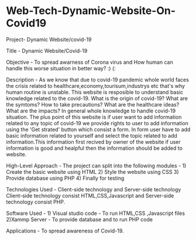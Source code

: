 # Web-Tech-Dynamic-Website-On-Covid19




Project- Dynamic Website/covid-19

Title - Dynamic Website/Covid-19

Objective - To spread awarness of Corona virus and How human can handle this worse situation in better way? :) (:

Description - As we know that due to covid-19 pandemic whole world faces the crisis related to healthcare,economy,tourisum,industrys etc that's why human routine is unstable. This website is resposible to understand basic knowledge related to the covid-19. What is the origin of covid-19? What are the symtoms? How to take precautions? What are the healthcare ideas? What are the impacts? In general whole knowledge to handle covid-19 situation. The plus point of this website is if user want to add information related to any topic of covid-19 we provide rights to user to add information using the 'Get strated' button which consist a form. In form user have to add basic information related to yourself and select the topic related to add information.This information first recived by owner of the website if user information is good and healpful then the information should be added to website.

High-Level Approach - The project can split into the following modules - 1) Create the basic website using HTML 2) Style the website using CSS 3) Provide database using PHP 4) Finally for testing

Technologies Used - Client-side technology and Server-side technology Client-side technology consist HTML,CSS,Javascript and Server-side technology consist PHP.

Software Used - 1) Visual studio code - To run HTML,CSS ,Javascript files 2)Xammp Server - To provide database and to run PHP code

Applications - To spread awareness of Covid-19.
